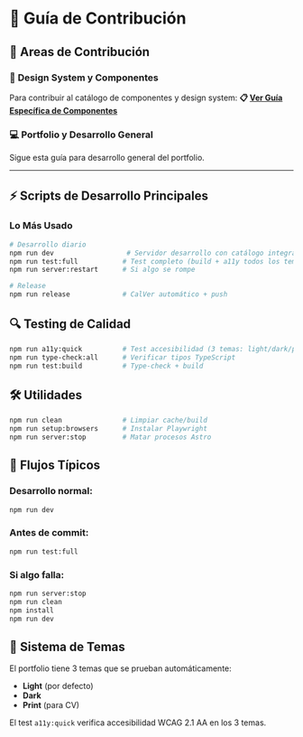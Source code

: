 # 🤝 Guía de Contribución

## 🎯 Areas de Contribución

### 🎨 **Design System y Componentes**
Para contribuir al catálogo de componentes y design system:
**📋 [Ver Guía Específica de Componentes](./src/components/CONTRIBUTING.md)**

### 💻 **Portfolio y Desarrollo General**
Sigue esta guía para desarrollo general del portfolio.

---

## ⚡ Scripts de Desarrollo Principales

### **Lo Más Usado**

```bash
# Desarrollo diario
npm run dev                  # Servidor desarrollo con catálogo integrado
npm run test:full           # Test completo (build + a11y todos los temas)  
npm run server:restart      # Si algo se rompe

# Release
npm run release             # CalVer automático + push
```

## 🔍 Testing de Calidad

```bash
npm run a11y:quick          # Test accesibilidad (3 temas: light/dark/print)
npm run type-check:all      # Verificar tipos TypeScript
npm run test:build          # Type-check + build
```

## 🛠️ Utilidades

```bash
npm run clean               # Limpiar cache/build
npm run setup:browsers      # Instalar Playwright
npm run server:stop         # Matar procesos Astro
```

## 🎯 Flujos Típicos

### Desarrollo normal:
```bash
npm run dev
```

### Antes de commit:
```bash
npm run test:full
```

### Si algo falla:
```bash
npm run server:stop
npm run clean
npm install
npm run dev
```

## 🎨 Sistema de Temas

El portfolio tiene 3 temas que se prueban automáticamente:
- **Light** (por defecto)
- **Dark** 
- **Print** (para CV)

El test `a11y:quick` verifica accesibilidad WCAG 2.1 AA en los 3 temas.
